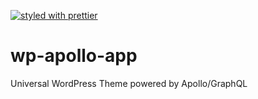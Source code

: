 [![styled with prettier](https://img.shields.io/badge/styled_with-prettier-ff69b4.svg)](https://github.com/prettier/prettier)

# wp-apollo-app
Universal WordPress Theme powered by Apollo/GraphQL

